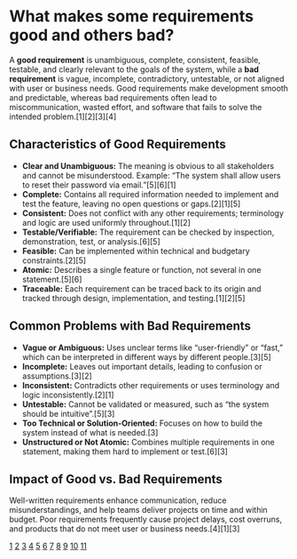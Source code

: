 # What makes some requirements good and others bad?

A **good requirement** is unambiguous, complete, consistent, feasible, testable, and clearly relevant to the goals of the system, while a **bad requirement** is vague, incomplete, contradictory, untestable, or not aligned with user or business needs. Good requirements make development smooth and predictable, whereas bad requirements often lead to miscommunication, wasted effort, and software that fails to solve the intended problem.[1][2][3][4]

## Characteristics of Good Requirements

- **Clear and Unambiguous:** The meaning is obvious to all stakeholders and cannot be misunderstood. Example: “The system shall allow users to reset their password via email.”[5][6][1]
- **Complete:** Contains all required information needed to implement and test the feature, leaving no open questions or gaps.[2][1][5]
- **Consistent:** Does not conflict with any other requirements; terminology and logic are used uniformly throughout.[1][2]
- **Testable/Verifiable:** The requirement can be checked by inspection, demonstration, test, or analysis.[6][5]
- **Feasible:** Can be implemented within technical and budgetary constraints.[2][5]
- **Atomic:** Describes a single feature or function, not several in one statement.[5][6]
- **Traceable:** Each requirement can be traced back to its origin and tracked through design, implementation, and testing.[1][2][5]

## Common Problems with Bad Requirements

- **Vague or Ambiguous:** Uses unclear terms like “user-friendly” or “fast,” which can be interpreted in different ways by different people.[3][5]
- **Incomplete:** Leaves out important details, leading to confusion or assumptions.[3][2]
- **Inconsistent:** Contradicts other requirements or uses terminology and logic inconsistently.[2][1]
- **Untestable:** Cannot be validated or measured, such as “the system should be intuitive”.[5][3]
- **Too Technical or Solution-Oriented:** Focuses on how to build the system instead of what is needed.[3]
- **Unstructured or Not Atomic:** Combines multiple requirements in one statement, making them hard to implement or test.[6][3]

## Impact of Good vs. Bad Requirements

Well-written requirements enhance communication, reduce misunderstandings, and help teams deliver projects on time and within budget. Poor requirements frequently cause project delays, cost overruns, and products that do not meet user or business needs.[4][1][3]

[1](https://www.geeksforgeeks.org/software-engineering/software-engineering-quality-characteristics-of-a-good-srs/)
[2](https://www.jamasoftware.com/requirements-management-guide/writing-requirements/the-characteristics-of-excellent-requirements/)
[3](https://devopedia.org/bad-requirements)
[4](https://www.softkraft.co/how-to-write-software-requirements/)
[5](https://www.requiment.com/key-characteristics-of-good-software-requirements/)
[6](https://www.thebagirl.com/quality-criteria-for-requirements/)
[7](https://sparxsystems.com/enterprise_architect_user_guide/17.1/modeling_domains/characteristics_of_good_requirements.html)
[8](https://www.modernrequirements.com/blogs/good-software-requirements/)
[9](https://www.opslevel.com/resources/standards-in-software-development-and-9-best-practices)
[10](https://www.h2kinfosys.com/blog/characteristics-of-software-requirement-specifications/)
[11](https://www.computer.org/resources/what-is-software-quality/)

